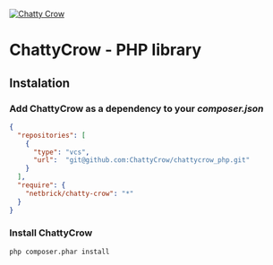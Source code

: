 [![Chatty
Crow](http://chattycrow.com/crow3logo.png)](http://chattycrow.com)

# ChattyCrow - PHP library

## Instalation

### Add ChattyCrow as a dependency to your *composer.json*
```json
{
  "repositories": [
    {
      "type": "vcs",
      "url":  "git@github.com:ChattyCrow/chattycrow_php.git"
    }
  ],
  "require": {
    "netbrick/chatty-crow": "*"
  }
}
```

### Install ChattyCrow
```sh
php composer.phar install
```
